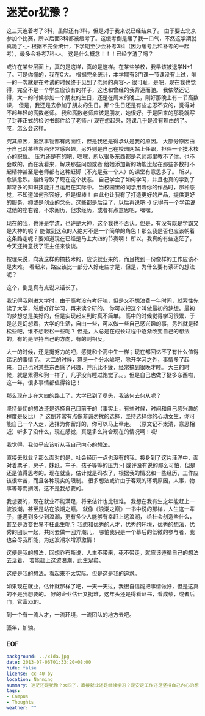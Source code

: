 迷茫or犹豫？
===========

这三天连着考了3科，虽然还有3科，但是对于我来说已经结束了。
由于要去北京参加个比赛，所以后面3科都被缓考了。这缓考倒是缓了我一口气，不然这学期就真跪了-_-
根据不完全统计，下学期至少会补考3科（因为缓考后和补考的一起考），最多会补考7科-.-。
这是什么概念！！！已经学渣了吗？

或许在某些层面上，真的是这样，真的是这样。在某些学校，我早该被退学N+1了。可是你懂的，我在C大。
根据完全统计，本学期有3门课一节课没有上过，唯一的一次就是在考试的时候终于见到了老师的真容-.-
很可耻，是吧，现在我也觉得，完全不是一个学生应该有的样子，这也和曾经的我背道而驰。
我依然还记得，大一的时候参加一个朋友的生日，还是在周末的晚上，刚好那晚上有一节高数课，
但是，我还是去参加了朋友的生日。那个生日还是有些忐忑不安的，觉得对不起年轻的高数老师。
我和高数老师应该是朋友，她很好。于是回来的那晚就写了封非正式的检讨书邮件给了老师:-(
现在想起来，翘课几乎是没有理由的了。哎，怎么会这样。

究其原因，虽然事物都有两面性，但是我还是得承认是我的原因。
大部分原因由于自己对某些东西非常感兴趣，另外则是自己在校园网站上任职，担任一个技术核心的职位。
压力还是有的吧，嘿嘿，所以很多东西都是老师那里教不了你，也不会教的。而在我看来，解决那些问题或者
给她添加新的功能比起在那些多数打不起精神甚至是老师都有这种赶脚（不光是我一个人）的课堂有意思多了。
所以，愈演愈烈。最终导致了现在这个状态。
自己学会了如何学习，并且也真的学到了非常多的知识技能并且运用在实际中。
当校园里的同学用着你的作品时，那种感觉，不知道如何形容好，但是很棒！
由此也让我有了打造更好的产品，提供更好的服务，抑或是创业的念头，这些都是后话了，以后再说吧:-)
记得有一个学弟说过他的座右铭，不求阅历，但求经历，或者有点意思吧，嘿嘿。

现在的我，也许是学渣，也许是大神，这个我也不否认。但是，有没有既是学霸又是大神的呢？
能做到这点的人绝对不是一个简单的角色！那么我是否也应该朝着这条路走呢？要知道现在已经是马上大四的节奏啊！
所以，我真的有些迷茫了，今天还特意找了班主任来谈谈。

按理来说，向我这样的搞技术的，应该就业来的，而且找到一份像样的工作应该不是太难。
看起来，路应该比一部分人好走些才是，但是，为什么要有读研的想法呢？

这个，倒是真有点说来话长了。

我记得我刚进大学时，由于高考没有考好嘛，但是又不想浪费一年时间，就索性先读了大学，然后好好学习，再来读个研的。
你可以把这个叫做最初的梦想。最初的梦想总是美好的，但是实现起来到时真不简单。
高中的时候觉得学习很累，于是总是幻想着，大学的生活，自由一些，可以做一些自己感兴趣的事，另外就是轻松些吧，谁不想轻松一些呢？
但是，人总是在成长过程中逐渐改变自己的想法的，有的是坚持自己的方向，有的则相反。

大一的时候，还是挺努力的吧，感觉和个高中生一样；现在都回忆不了有什么值得铭记的事情了。
大二的时候，算是一个分水岭吧，除开学习之外，事情多了起来，自己也对某些东西感了兴趣，并乐此不疲，经常搞到很晚才睡。
大三的时候，就是累得和狗一样了，几乎没有睡过饱觉了。。。但是自己也做了挺多东西啦，这一年，很多事情都值得铭记！

那么现在走在大四的路上了，大学已到了尽头，我该何去何从呢？

坚持最初的想法还是选择自己目前干的（事实上，有些时候，时间和自己感兴趣的程度是反比）？
这倒非常有点像非诚勿扰的选择，坚持选择你的心动女生，你可能自己一个人走，选择为你留灯的，你可以马上牵走。
（原文记不太清，意思相近）听多了没什么，现在感觉，真是多么符合现在的情况啊！哎!

我觉得，我似乎应该听从我自己内心的想法。

直接去就业？那么面对的是，社会经历一点也没有的我，投身到了这片汪洋中，面对着票子，房子，妹纸，车子，孩子等等的压力:-(
或许没有说的那么可怕，但是还是值得思考的。现在就业，估计就是码农了，根据我的情况和一些经历，工作应该很幸苦，而且各种现实的限制。
很多想法或许由于客观的环境原因，人事，物事等等而搁浅，这不是我想要的。

我想要的，现在就业不能满足，将来估计也比较难。
我想在我有生之年能赶上一波浪潮，甚至是站在浪潮之巅。
就像《浪潮之巅》一书中说的那样，人生这一辈子，能遇到多少到浪潮，更有多少人能够有幸赶上这浪潮，
给社会创造些什么，甚至是改变世界不枉此生呢？
我想和优秀的人才，优秀的环境，优秀的想法，优秀的团队一起，共同去做一回弄潮儿，
哪怕我只是一个幕后的低微的参与者，我也会尽我所能，为这波潮水增添激情！

这便是我的想法，回想乔布斯说，人生不带来，死不带走，就应该遵循自己的想法去活着。
若能赶上这波浪潮，此生足矣。

这便是我的想法。看起来不太实际，但是这是我的追求。

如果现在就业，估计就那样了吧，一天一天过，我很自信能把事情做好，但是这真的不是我想要的。
好的企业估计又挺难，这年头还是得看证书，看成绩，或者后门，官富xx的。

到一个有一流人才，一流环境，一流团队的地方去吧。

骚年，加油。

### EOF
```yaml
background: ../xida.jpg
date: 2013-07-06T01:33:20+08:00
hide: false
license: cc-40-by
location: Nanning
summary: 迷茫还是犹豫？大四了，直接就业还是继续学习？是安定工作还是坚持自己内心的想法？
tags:
- Campus
- Thoughts
weather: ""
```
